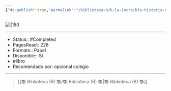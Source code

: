 ```yaml
---
{"dg-publish":true,"permalink":"/biblioteca-b/b-la-increible-historia-de-los-bocadillos-de-rata/"}
---
```



![|150](http://books.google.com/books/content?id=1mJpLEb2O6MC&printsec=frontcover&img=1&zoom=1&edge=curl&source=gbs_api)

---

- Status:: #Completed 
- PagesRead:: 228 
- Formato:: Papel
- Disponible:: Sí
- #libro
- Recomendado por: opcional colegio

---

> [[📚 Biblioteca (B) 📚/📚 Biblioteca (B) 📚\|📚 Biblioteca (B) 📚]]